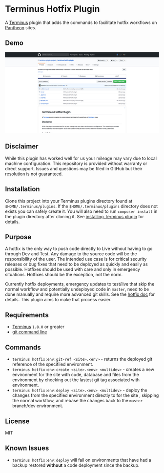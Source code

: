 # Terminus Hotfix Plugin

A [Terminus](http://github.com/pantheon-systems/terminus) plugin that adds the commands to facilitate hotfix workflows on [Pantheon](https://pantheon.io/) sites.

## Demo

[![Terminus Hotfix Plugin Demo](assets/terminus-hotfix-plugin-repo-ss.png?raw=true)](https://youtu.be/T9ukNUGLXnE "Terminus Hotfix Plugin Demo")

## Disclaimer

While this plugin has worked well for us your mileage may vary due to local machine configuration. This repository is provided without warranty or direct support. Issues and questions may be filed in GitHub but their resolution is not guaranteed.

## Installation

Clone this project into your Terminus plugins directory found at `$HOME/.terminus/plugins`. If the `$HOME/.terminus/plugins` directory does not exists you can safely create it. You will also need to run `composer install` in the plugin directory after cloning it. See [installing Terminus plugin](https://pantheon.io/docs/terminus/plugins/#install-plugins) for details.

## Purpose

A hotfix is the only way to push code directly to Live without having to go through Dev and Test. Any damage to the source code will be the responsibility of the user. The intended use case is for critical security releases or bug fixes that need to be deployed as quickly and easily as possible. Hotfixes should be used with care and only in emergency situations. Hotfixes should be the exception, not the norm.

Currently hotfix deployments, emergency updates to test/live that skip the normal workflow and potentially undeployed code in `master`, need to be done manually and require more advanced git skills. See the [hotfix doc](https://pantheon.io/docs/hotfixes/) for details. This plugin aims to make that process easier.

## Requirements

* [Terminus](https://github.com/pantheon-systems/terminus) `1.8.0` or greater
* [git command line](https://git-scm.com/book/en/v2/Getting-Started-Installing-Git)

## Commands

* `terminus hotfix:env:git-ref <site>.<env>` - returns the deployed git reference of the specifiied environment.
* `terminus hotfix:env:create <site>.<env> <multidev>` - creates a new <multidev> environment for the site <site> with code, database and files from the <env> environment by checking out the lastest git tag associated with <env> environment.
* `terminus hotfix:env:deploy <site>.<env> <multidev>` - deploy the changes from the specified <multidev> environment directly to <env> for the site <site>, skipping the normal workflow, and rebase the changes back to the `master` branch/dev environment.

## License

MIT

## Known Issues

* `terminus hotfix:env:deploy` will fail on environments that have had a backup restored **without** a code deployment since the backup.